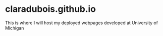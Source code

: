 # claradubois.github.io
This is where I will host my deployed webpages developed at University of Michigan
